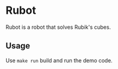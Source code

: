 # Rubot

Rubot is a robot that solves Rubik's cubes.

## Usage

Use `make run` build and run the demo code.

